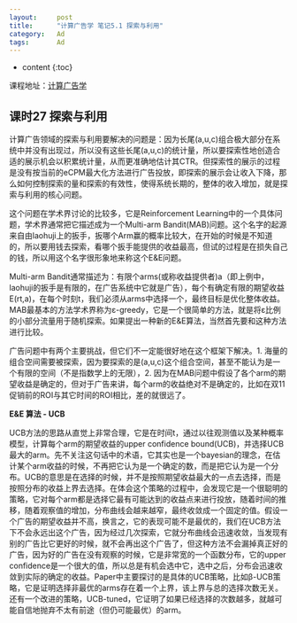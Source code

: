 ```yaml
---
layout:     post
title:      "计算广告学 笔记5.1 探索与利用"
category:   Ad
tags:		Ad
---
```


* content
{:toc}

课程地址：[计算广告学](http://study.163.com/note/noteIndex.htm?id=321007&type=0#/noteIndex?resType=0&resId=435072&sortType=0)

## 课时27 探索与利用

计算广告领域的探索与利用要解决的问题是：因为长尾(a,u,c)组合极大部分在系统中并没有出现过，所以没有这些长尾(a,u,c)的统计量，所以要探索性地创造合适的展示机会以积累统计量，从而更准确地估计其CTR。但探索性的展示的过程是没有按当前的eCPM最大化方法进行广告投放，即探索的展示会让收入下降，那么如何控制探索的量和探索的有效性，使得系统长期的，整体的收入增加，就是探索与利用的核心问题。


这个问题在学术界讨论的比较多，它是Reinforcement Learning中的一个具体问题，学术界通常把它描述成为一个Multi-arm Bandit(MAB)问题。这个名字的起源来自由laohuji上的扳手，扳哪个Arm赢的概率比较大，在开始的时候是不知道的，所以要用钱去探索，看哪个扳手能提供的收益最高，但试的过程是在损失自己的钱，所以用这个名字很形象地来称这个E&E问题。

Multi-arm Bandit通常描述为：有限个arms(或称收益提供者)a（即上例中，laohuji的扳手是有限的，在广告系统中它就是广告），每个有确定有限的期望收益E(rt,a)，在每个时刻t，我们必须从arms中选择一个，最终目标是优化整体收益。MAB最基本的方法学术界称为ε-greedy，它是一个很简单的方法，就是将ε比例的小部分流量用于随机探索。如果提出一种新的E&E算法，当然首先要和这种方法进行比较。

广告问题中有两个主要挑战，但它们不一定能很好地在这个框架下解决。1. 海量的组合空间需要被探索，因为要探索的是(a,u,c)这个组合空间，甚至不能认为是一个有限的空间（不是指数学上的无限），2. 因为在MAB问题中假设了各个arm的期望收益是确定的，但对于广告来讲，每个arm的收益绝对不是确定的，比如在双11促销前的ROI与其它时间的ROI相比，差的就很远了。

**E&E 算法 - UCB**

UCB方法的思路从直觉上非常合理，它是在时间t，通过以往观测值以及某种概率模型，计算每个arm的期望收益的upper confidence bound(UCB)，并选择UCB最大的arm。先不关注这句话中的术语，它其实也是一个bayesian的理念，在估计某个arm收益的时候，不再把它认为是一个确定的数，而是把它认为是一个分布。UCB的意思是在选择的时候，并不是按照期望收益最大的一点去选择，而是按照分布的收益上界去选择。在体会这个策略的过程中，会发现它是一个很聪明的策略，它对每个arm都是选择它最有可能达到的收益点来进行投放，随着时间的推移，随着观察值的增加，分布曲线会越来越窄，最终收敛成一个固定的值。假设一个广告的期望收益并不高，换言之，它的表现可能不是最优的，我们在UCB方法下不会永远出这个广告，因为经过几次探索，它就分布曲线会迅速收敛，当发现有别的广告比它更好的时候，就不会再出这个广告了，但这种方法不会漏掉真正好的广告，因为好的广告在没有观察的时候，它是非常宽的一个函数分布，它的upper confidence是一个很大的值，所以总是有机会选中它，选中之后，分布会迅速收敛到实际的确定的收益。Paper中主要探讨的是具体的UCB策略，比如β-UCB策略，它是证明选择非最优的arms存在着一个上界，该上界与总的选择次数无关。还有一个改进的策略，UCB-tuned，它证明了如果已经选择的次数越多，就越可能自信地抛弃不太有前途（但仍可能最优）的arm。
